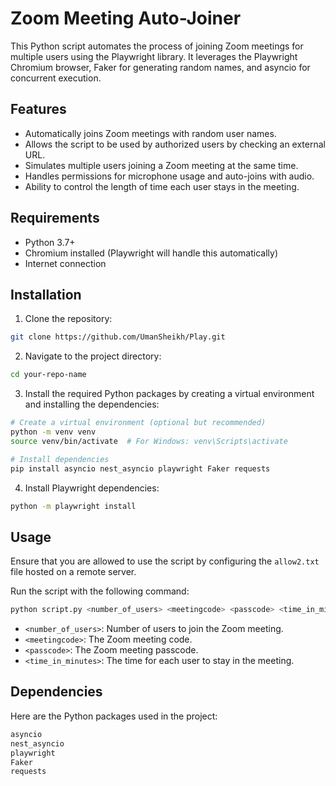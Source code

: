 # Zoom Meeting Auto-Joiner

This Python script automates the process of joining Zoom meetings for multiple users using the Playwright library. It leverages the Playwright Chromium browser, Faker for generating random names, and asyncio for concurrent execution.

## Features

- Automatically joins Zoom meetings with random user names.
- Allows the script to be used by authorized users by checking an external URL.
- Simulates multiple users joining a Zoom meeting at the same time.
- Handles permissions for microphone usage and auto-joins with audio.
- Ability to control the length of time each user stays in the meeting.

## Requirements

- Python 3.7+
- Chromium installed (Playwright will handle this automatically)
- Internet connection

## Installation

1. Clone the repository:

```bash
git clone https://github.com/UmanSheikh/Play.git
```

2. Navigate to the project directory:

```bash
cd your-repo-name
```

3. Install the required Python packages by creating a virtual environment and installing the dependencies:

```bash
# Create a virtual environment (optional but recommended)
python -m venv venv
source venv/bin/activate  # For Windows: venv\Scripts\activate

# Install dependencies
pip install asyncio nest_asyncio playwright Faker requests
```


4. Install Playwright dependencies:

```bash
python -m playwright install
```

## Usage

Ensure that you are allowed to use the script by configuring the `allow2.txt` file hosted on a remote server.

Run the script with the following command:

```bash
python script.py <number_of_users> <meetingcode> <passcode> <time_in_minutes>
```

- `<number_of_users>`: Number of users to join the Zoom meeting.
- `<meetingcode>`: The Zoom meeting code.
- `<passcode>`: The Zoom meeting passcode.
- `<time_in_minutes>`: The time for each user to stay in the meeting.

## Dependencies

Here are the Python packages used in the project:

```txt
asyncio
nest_asyncio
playwright
Faker
requests
```

